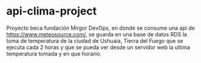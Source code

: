 # api-clima-project
Proyecto beca fundación Mirgor DevOps, en donde se consume una api de https://www.meteosource.com/, se guarda en una base de datos RDS la toma de temperatura de la ciudad de Ushuaia, Tierra del Fuego que se ejecuta cada 2 horas y que se pueda ver desde un servidor web la ultima temperatura tomada y en que horario. 
